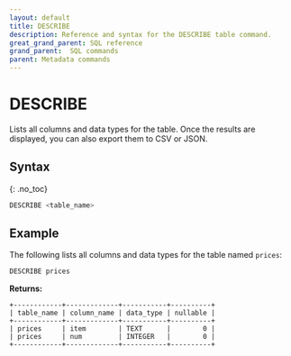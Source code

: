 ```yaml
---
layout: default
title: DESCRIBE
description: Reference and syntax for the DESCRIBE table command.
great_grand_parent: SQL reference
grand_parent:  SQL commands
parent: Metadata commands
---
```


# DESCRIBE

Lists all columns and data types for the table. Once the results are displayed, you can also export them to CSV or JSON.

## Syntax
{: .no_toc}

```sql
DESCRIBE <table_name>
```

## Example 

The following lists all columns and data types for the table named `prices`:

```sql
DESCRIBE prices
```

**Returns:**

```
+------------+-------------+-----------+----------+
| table_name | column_name | data_type | nullable |
+------------+-------------+-----------+----------+
| prices     | item        | TEXT      |        0 |
| prices     | num         | INTEGER   |        0 |
+------------+-------------+-----------+----------+
```
